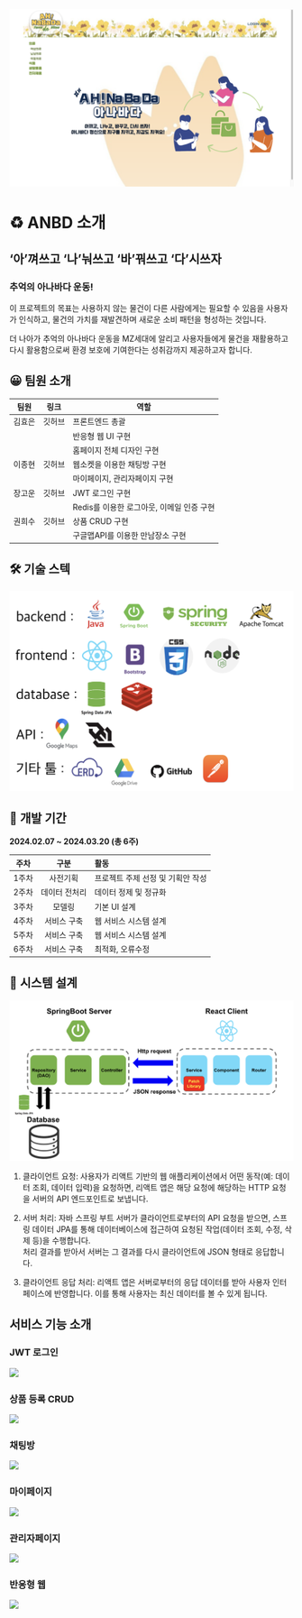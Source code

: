 ![](readme/homepage.png)

# ♻️ **ANBD 소개**

## ‘아’껴쓰고 ‘나’눠쓰고 ‘바’꿔쓰고 ‘다’시쓰자

### 추억의 아나바다 운동!

이 프로젝트의 목표는 사용하지 않는 물건이 다른 사람에게는 필요할 수 있음을 사용자가 인식하고,
물건의 가치를 재발견하며 새로운 소비 패턴을 형성하는 것입니다.  

더 나아가 추억의 아나바다 운동을 MZ세대에 알리고 사용자들에게 물건을 재활용하고 다시 활용함으로써 환경 보호에 기여한다는 성취감까지 제공하고자 합니다.

## 😀 **팀원 소개**

| 팀원  | 링크 | 역할                         |
|-----|--|----------------------------|
| 김효은 | 깃허브 | 프론트엔드 총괄                   |
|     |  | 반응형 웹 UI 구현                |
|     |  | 홈페이지 전체 디자인 구현             |
| 이종현 | 깃허브 | 웹소켓을 이용한 채팅방 구현            |
|     |  | 마이페이지, 관리자페이지 구현           |
| 장고운 | 깃허브 | JWT 로그인 구현                 |
|  |  | Redis를 이용한 로그아웃, 이메일 인증 구현 |
| 권희수 | 깃허브 | 상품 CRUD 구현                 |
|  |  | 구글맵API를 이용한 만남장소 구현         |

## 🛠 **기술 스텍**
![](readme/skillstack.png)

## 📆 **개발 기간**

**2024.02.07 ~ 2024.03.20 (총 6주)**

| 주차  |   구분    | 활동                 |
|:---:|:-------:|:-------------------|
| 1주차 |  사전기획   | 프로젝트 주제 선정 및 기획안 작성 | 
| 2주차 | 데이터 전처리  |    데이터 정제 및 정규화 |
| 3주차  |   모델링   | 기본  UI 설계          |  
| 4주차| 서비스 구축  | 웹 서비스 시스템 설계       | 
| 5주차 | 서비스 구축  | 웹 서비스 시스템 설계       | 
| 6주차 | 서비스 구축  | 최적화, 오류수정          |  


## 🔄 **시스템 설계**
![](readme/systemArchitecture.png)

1. 클라이언트 요청: 사용자가 리액트 기반의 웹 애플리케이션에서 어떤 동작(예: 데이터 조회, 데이터 입력)을 요청하면, 리액트 앱은 해당 요청에 해당하는 HTTP 요청을 서버의 API 엔드포인트로 보냅니다.  

2. 서버 처리: 자바 스프링 부트 서버가 클라이언트로부터의 API 요청을 받으면, 스프링 데이터 JPA를 통해 데이터베이스에 접근하여 요청된 작업(데이터 조회, 수정, 삭제 등)을 수행합니다.  
처리 결과를 받아서 서버는 그 결과를 다시 클라이언트에 JSON 형태로 응답합니다.

3. 클라이언트 응답 처리: 리액트 앱은 서버로부터의 응답 데이터를 받아 사용자 인터페이스에 반영합니다. 이를 통해 사용자는 최신 데이터를 볼 수 있게 됩니다.

## **서비스 기능 소개**

### JWT 로그인
![](readme/)

### 상품 등록 CRUD
![](readme/)

### 채팅방
![](readme/)

### 마이페이지
![](readme/)

### 관리자페이지
![](readme/)

### 반응형 웹
![](readme/)
